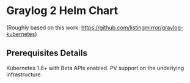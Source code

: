 # Graylog 2 Helm Chart

(Roughly based on this work: https://github.com/listingmirror/graylog-kubernetes)

## Prerequisites Details
Kubernetes 1.8+ with Beta APIs enabled.
PV support on the underlying infrastructure.